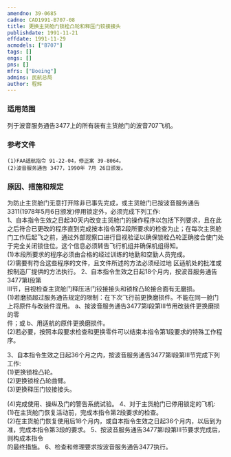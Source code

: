 ```yaml
---
amendno: 39-0685  
cadno: CAD1991-B707-08  
title: 更换主货舱门锁栓凸轮和释压门铰接接头  
publishdate: 1991-11-21  
effdate: 1991-11-29  
acmodels: ["B707"]  
tags: []  
engs: []  
pns: []  
mfrs: ["Boeing"]  
admins: 民航总局  
author: 程辉  
---
```

  
### 适用范围  
列于波音服务通告3477上的所有装有主货舱门的波音707飞机。  
  
<!--more-->  
### 参考文件  
    (1)FAA适航指令 91-22-04，修正案 39-8064。  
    (2)波音服务通告 3477，1990年 7月 26日颁发。  
  
### 原因、措施和规定  
为防止主货舱门无意打开除非已事先完成，或主货舱门已按波音服务通告3311(1978年5月6日颁发)停用锁定外，必须完成下列工作:  
    1、自本指令生效之日起30天内改变主货舱门的操作程序以包括下列要求，且在此之后符合已更改的程序直到完成按本指令第2段所要求的检查为止；在每次主货舱门工作后起飞之前，通过外部观察口进行目视验证以确保锁栓凸轮正确接合使门处于完全关闭锁住位。这个信息必须转告飞行机组并确保机组得知。  
      (1)本段所要求的程序必须由合格的经过训练的地勤和空勤人员完成。  
      (2)需要有符合这些程序的文件，且文件所述的方法必须经过地
区适航处的批准或按制造厂提供的方法执行。     2、自本指令生效之日起18个月内，按波音服务通告3477第I段第  
III节，目视检查主货舱门释压活门铰接接头和锁栓凸轮接合面有无磨损。  
      (1)若磨损超过服务通告规定的限制：在下次飞行前更换磨损件。不能在同一舱门上将原件与改装件混用。 a、按波音服务通告3477第I段第III节用改装件更换磨损的零  
件；或 b、用适航的原件更换磨损件。  
      (2)若必要，按照本段要求检查和更换零件可以结束本指令第1段要求的特殊工作程序。  
  
3、自本指令生效之日起36个月之内，按波音服务通告3477第I段第III节完成下列工作:  
(1)更换锁栓凸轮。  
(2)更换锁栓凸轮曲臂。  
(3)更换释压门铰接接头。  
  
(4)完成使用、操纵及门的警告系统试验。 4、对于主货舱门已停用锁定的飞机:  
      (1)在主货舱门恢复活动前，完成本指令第2段要求的检查。  
      (2)在主货舱门恢复使用后18个月内，或自本指令生效之日起36个月内，以后到为准，完成本指令第3段的要求。     5、按波音服务通告3477第I段第III节要求完成后，则构成本指令  
的最终措施。 6、检查和修理要求按波音服务通告3477执行。  
